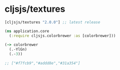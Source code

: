# cljsjs/textures

[](dependency)
```clojure
[cljsjs/textures "2.0.0"] ;; latest release
```

[](/dependency)

```clojure
(ns application.core
  (:require cljsjs.colorbrewer :as [colorbrewer]))
  
(-> colorbrewer
  (.-YlGn)
  (.-3))
  
;; ["#f7fcb9","#addd8e","#31a354"]
```
